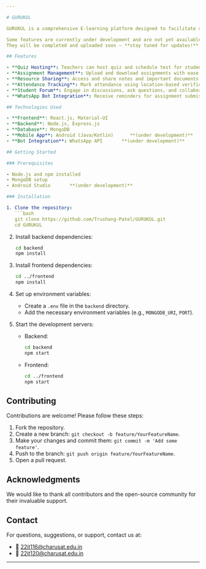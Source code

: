 ```yaml
---

# GURUKUL

GURUKUL is a comprehensive E-learning platform designed to facilitate seamless interaction between educators and learners. It offers features such as assignment uploads, note sharing, attendance tracking, and a forum for student discussions.​ 

Some features are currently under development and are not yet available in this repository.  
They will be completed and uploaded soon — **stay tuned for updates!**

## Features

- **Quiz Hosting**: Teachers can host quiz and schedule test for students.
- **Assignment Management**: Upload and download assignments with ease.
- **Resource Sharing**: Access and share notes and important documents.
- **Attendance Tracking**: Mark attendance using location-based verification.      **(under development)**
- **Student Forum**: Engage in discussions, ask questions, and collaborate with peers.      **(under development)**
- **WhatsApp Bot Integration**: Receive reminders for assignment submissions and access coding problems on demand.      **(under development)**

## Technologies Used

- **Frontend**: React.js, Material-UI
- **Backend**: Node.js, Express.js
- **Database**: MongoDB
- **Mobile App**: Android (Java/Kotlin)      **(under development)**
- **Bot Integration**: WhatsApp API       **(under development)**

## Getting Started

### Prerequisites

- Node.js and npm installed
- MongoDB setup
- Android Studio       **(under development)**

### Installation

1. Clone the repository:
   ```bash
   git clone https://github.com/Trushang-Patel/GURUKUL.git
   cd GURUKUL
   ```

2. Install backend dependencies:
   ```bash
   cd backend
   npm install
   ```

3. Install frontend dependencies:
   ```bash
   cd ../frontend
   npm install
   ```

4. Set up environment variables:
   - Create a `.env` file in the `backend` directory.
   - Add the necessary environment variables (e.g., `MONGODB_URI`, `PORT`).
5. Start the development servers:
   - Backend:
     ```bash
     cd backend
     npm start
     ```
   - Frontend:
     ```bash
     cd ../frontend
     npm start
     ```

## Contributing

Contributions are welcome! Please follow these steps:

1. Fork the repository.
2. Create a new branch: `git checkout -b feature/YourFeatureName`.
3. Make your changes and commit them: `git commit -m 'Add some feature'`.
4. Push to the branch: `git push origin feature/YourFeatureName`.
5. Open a pull request.

## Acknowledgments

We would like to thank all contributors and the open-source community for their invaluable support.

## Contact

For questions, suggestions, or support, contact us at:

- 📧 [22it116@charusat.edu.in](mailto:22it116@charusat.edu.in)  
- 📧 [22it120@charusat.edu.in](mailto:22it120@charusat.edu.in)  

---
```

